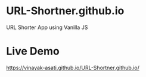 # URL-Shortner.github.io
URL Shorter App using Vanilla JS
# Live Demo
https://vinayak-asati.github.io/URL-Shortner.github.io/
